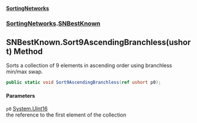 #### [SortingNetworks](index.md 'index')
### [SortingNetworks](SortingNetworks.md 'SortingNetworks').[SNBestKnown](SortingNetworks_SNBestKnown.md 'SortingNetworks.SNBestKnown')
## SNBestKnown.Sort9AscendingBranchless(ushort) Method
Sorts a collection of 9 elements in ascending order using branchless min/max swap.  
```csharp
public static void Sort9AscendingBranchless(ref ushort p0);
```
#### Parameters
<a name='SortingNetworks_SNBestKnown_Sort9AscendingBranchless(ushort)_p0'></a>
`p0` [System.UInt16](https://docs.microsoft.com/en-us/dotnet/api/System.UInt16 'System.UInt16')  
the reference to the first element of the collection
  
